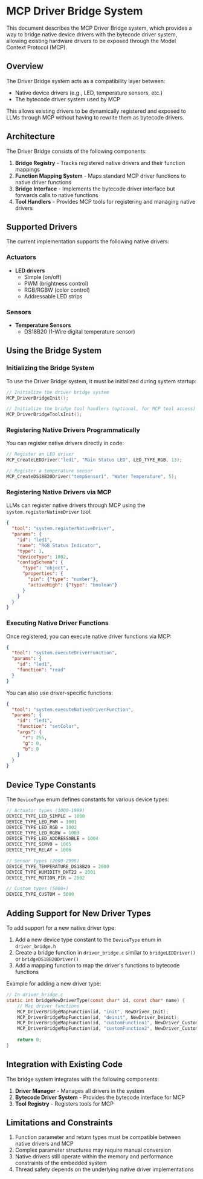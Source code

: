# MCP Driver Bridge System

This document describes the MCP Driver Bridge system, which provides a way to bridge native device drivers with the bytecode driver system, allowing existing hardware drivers to be exposed through the Model Context Protocol (MCP).

## Overview

The Driver Bridge system acts as a compatibility layer between:
- Native device drivers (e.g., LED, temperature sensors, etc.)
- The bytecode driver system used by MCP

This allows existing drivers to be dynamically registered and exposed to LLMs through MCP without having to rewrite them as bytecode drivers.

## Architecture

The Driver Bridge consists of the following components:

1. **Bridge Registry** - Tracks registered native drivers and their function mappings
2. **Function Mapping System** - Maps standard MCP driver functions to native driver functions
3. **Bridge Interface** - Implements the bytecode driver interface but forwards calls to native functions
4. **Tool Handlers** - Provides MCP tools for registering and managing native drivers

## Supported Drivers

The current implementation supports the following native drivers:

### Actuators
- **LED drivers**
  - Simple (on/off)
  - PWM (brightness control)
  - RGB/RGBW (color control)
  - Addressable LED strips

### Sensors
- **Temperature Sensors**
  - DS18B20 (1-Wire digital temperature sensor)

## Using the Bridge System

### Initializing the Bridge System

To use the Driver Bridge system, it must be initialized during system startup:

```c
// Initialize the driver bridge system
MCP_DriverBridgeInit();

// Initialize the bridge tool handlers (optional, for MCP tool access)
MCP_DriverBridgeToolsInit();
```

### Registering Native Drivers Programmatically

You can register native drivers directly in code:

```c
// Register an LED driver
MCP_CreateLEDDriver("led1", "Main Status LED", LED_TYPE_RGB, 13);

// Register a temperature sensor
MCP_CreateDS18B20Driver("tempSensor1", "Water Temperature", 5);
```

### Registering Native Drivers via MCP

LLMs can register native drivers through MCP using the `system.registerNativeDriver` tool:

```json
{
  "tool": "system.registerNativeDriver",
  "params": {
    "id": "led1",
    "name": "RGB Status Indicator",
    "type": 1,
    "deviceType": 1002,
    "configSchema": {
      "type": "object",
      "properties": {
        "pin": {"type": "number"},
        "activeHigh": {"type": "boolean"}
      }
    }
  }
}
```

### Executing Native Driver Functions

Once registered, you can execute native driver functions via MCP:

```json
{
  "tool": "system.executeDriverFunction",
  "params": {
    "id": "led1",
    "function": "read"
  }
}
```

You can also use driver-specific functions:

```json
{
  "tool": "system.executeNativeDriverFunction",
  "params": {
    "id": "led1",
    "function": "setColor",
    "args": {
      "r": 255,
      "g": 0,
      "b": 0
    }
  }
}
```

## Device Type Constants

The `DeviceType` enum defines constants for various device types:

```c
// Actuator types (1000-1999)
DEVICE_TYPE_LED_SIMPLE = 1000
DEVICE_TYPE_LED_PWM = 1001
DEVICE_TYPE_LED_RGB = 1002
DEVICE_TYPE_LED_RGBW = 1003
DEVICE_TYPE_LED_ADDRESSABLE = 1004
DEVICE_TYPE_SERVO = 1005
DEVICE_TYPE_RELAY = 1006

// Sensor types (2000-2999)
DEVICE_TYPE_TEMPERATURE_DS18B20 = 2000
DEVICE_TYPE_HUMIDITY_DHT22 = 2001
DEVICE_TYPE_MOTION_PIR = 2002

// Custom types (5000+)
DEVICE_TYPE_CUSTOM = 5000
```

## Adding Support for New Driver Types

To add support for a new native driver type:

1. Add a new device type constant to the `DeviceType` enum in `driver_bridge.h`
2. Create a bridge function in `driver_bridge.c` similar to `bridgeLEDDriver()` or `bridgeDS18B20Driver()`
3. Add a mapping function to map the driver's functions to bytecode functions

Example for adding a new driver type:

```c
// In driver_bridge.c
static int bridgeNewDriverType(const char* id, const char* name) {
    // Map driver functions
    MCP_DriverBridgeMapFunction(id, "init", NewDriver_Init);
    MCP_DriverBridgeMapFunction(id, "deinit", NewDriver_Deinit);
    MCP_DriverBridgeMapFunction(id, "customFunction1", NewDriver_CustomFunction1);
    MCP_DriverBridgeMapFunction(id, "customFunction2", NewDriver_CustomFunction2);
    
    return 0;
}
```

## Integration with Existing Code

The bridge system integrates with the following components:

1. **Driver Manager** - Manages all drivers in the system
2. **Bytecode Driver System** - Provides the bytecode interface for MCP
3. **Tool Registry** - Registers tools for MCP

## Limitations and Constraints

1. Function parameter and return types must be compatible between native drivers and MCP
2. Complex parameter structures may require manual conversion
3. Native drivers still operate within the memory and performance constraints of the embedded system
4. Thread safety depends on the underlying native driver implementations